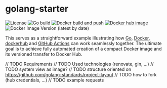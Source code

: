 # golang-starter

[![License](https://img.shields.io/badge/License-Apache%202.0-blue.svg)](https://opensource.org/licenses/Apache-2.0)
[![Go build](https://github.com/larmic/golang-starter/actions/workflows/go-build.yml/badge.svg)](https://github.com/larmic/golang-starter/actions/workflows/go-build.yml)
[![Docker build and push](https://github.com/larmic/golang-starter/actions/workflows/docker-build-and-push.yml/badge.svg)](https://github.com/larmic/golang-starter/actions/workflows/docker-build-and-push.yml)
[![Docker hub image](https://img.shields.io/docker/image-size/larmic/golang-starter-example?label=dockerhub)](https://hub.docker.com/repository/docker/larmic/golang-starter-example)
![Docker Image Version (latest by date)](https://img.shields.io/docker/v/larmic/golang-starter-example)

This serves as a straightforward example illustrating how 
[Go](https://go.dev/), [Docker](https://www.docker.com/), [dockerhub](https://hub.docker.com/) 
and [GitHub Actions](https://github.com/features/actions) can work seamlessly together. 
The ultimate goal is to achieve fully automated creation of a compact Docker image and its versioned 
transfer to Docker Hub.

// TODO Requirements
// TODO Used technologies (renovate, gin, ...)
// TODO system view as image?
// TODO structure oriented on https://github.com/golang-standards/project-layout
// TODO how to fork (hub credentials, ...)
// TODO example requests